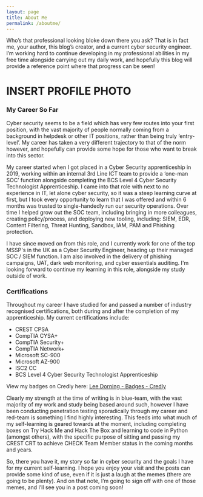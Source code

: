 ```yaml
---
layout: page
title: About Me
permalink: /aboutme/
---
```



Who’s that professional looking bloke down there you ask? That is in fact me, your author, this blog’s creator, and a current cyber security engineer. I’m working hard to continue developing in my professional abilities in my free time alongside carrying out my daily work, and hopefully this blog will provide a reference point where that progress can be seen!

# INSERT PROFILE PHOTO

### My Career So Far
Cyber security seems to be a field which has very few routes into your first position, with the vast majority of people normally coming from a background in helpdesk or other IT positions, rather than being truly ‘entry-level’. My career has taken a very different trajectory to that of the norm however, and hopefully can provide some hope for those who want to break into this sector.

My career started when I  got placed in a Cyber Security apprenticeship in 2019, working within an internal 3rd Line ICT team to provide a ‘one-man SOC’ function alongside completing the BCS Level 4 Cyber Security Technologist Apprenticeship. I came into that role with next to no experience in IT, let alone cyber security, so it was a steep learning curve at first, but I took every opportunity to learn that I was offered and within 6 months was trusted to single-handedly run our security operations. Over time I helped grow out the SOC team, including bringing in more colleagues, creating policy/process, and deploying new tooling, including: SIEM, EDR, Content Filtering, Threat Hunting, Sandbox, IAM, PAM and Phishing protection.

I have since moved on from this role, and I currently work for one of the top MSSP's in the UK as a Cyber Security Engineer, heading up their managed SOC / SIEM function. I am also involved in the delivery of phishing campaigns, UAT, dark web monitoring, and cyber essentials auditing. I'm looking forward to continue my learning in this role, alongside my study outside of work.

### Certifications
Throughout my career I have studied for and passed a number of industry recognised certifications, both during and after the completion of my apprenticeship. My current certifications include:

- CREST CPSA
- CompTIA CYSA+
- CompTIA Security+
- CompTIA Network+
- Microsoft SC-900
- Microsoft AZ-900
- ISC2 CC
- BCS Level 4 Cyber Security Technologist Apprenticeship

View my badges on Credly here: [Lee Dorning - Badges - Credly](https://www.credly.com/users/lee-dorning/badges)

Clearly my strength at the time of writing is in blue-team, with the vast majority of my work and study being based around such, however I have been conducting penetration testing sporadically through my career and red-team is something I find highly interesting. This feeds into what much of my self-learning is geared towards at the moment, including completing boxes on Try Hack Me and Hack The Box and learning to code in Python (amongst others), with the specific purpose of sitting and passing my  CREST CRT to achieve CHECK Team Member status in the coming months and years.

So, there you have it, my story so far in cyber security and the goals I have for my current self-learning. I hope you enjoy your visit and the posts can provide some kind of use, even if it is just a laugh at the memes (there are going to be plenty). And on that note, I’m going to sign off with one of those memes, and I’ll see you in a post coming soon!
